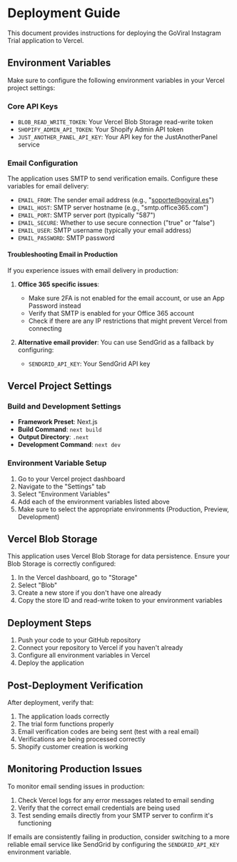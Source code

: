 # Deployment Guide

This document provides instructions for deploying the GoViral Instagram Trial application to Vercel.

## Environment Variables

Make sure to configure the following environment variables in your Vercel project settings:

### Core API Keys

- `BLOB_READ_WRITE_TOKEN`: Your Vercel Blob Storage read-write token
- `SHOPIFY_ADMIN_API_TOKEN`: Your Shopify Admin API token
- `JUST_ANOTHER_PANEL_API_KEY`: Your API key for the JustAnotherPanel service

### Email Configuration

The application uses SMTP to send verification emails. Configure these variables for email delivery:

- `EMAIL_FROM`: The sender email address (e.g., "soporte@goviral.es")
- `EMAIL_HOST`: SMTP server hostname (e.g., "smtp.office365.com")
- `EMAIL_PORT`: SMTP server port (typically "587")
- `EMAIL_SECURE`: Whether to use secure connection ("true" or "false")
- `EMAIL_USER`: SMTP username (typically your email address)
- `EMAIL_PASSWORD`: SMTP password

#### Troubleshooting Email in Production

If you experience issues with email delivery in production:

1. **Office 365 specific issues**:
   - Make sure 2FA is not enabled for the email account, or use an App Password instead
   - Verify that SMTP is enabled for your Office 365 account
   - Check if there are any IP restrictions that might prevent Vercel from connecting

2. **Alternative email provider**:
   You can use SendGrid as a fallback by configuring:
   - `SENDGRID_API_KEY`: Your SendGrid API key

## Vercel Project Settings

### Build and Development Settings

- **Framework Preset**: Next.js
- **Build Command**: `next build`
- **Output Directory**: `.next`
- **Development Command**: `next dev`

### Environment Variable Setup

1. Go to your Vercel project dashboard
2. Navigate to the "Settings" tab
3. Select "Environment Variables" 
4. Add each of the environment variables listed above
5. Make sure to select the appropriate environments (Production, Preview, Development)

## Vercel Blob Storage

This application uses Vercel Blob Storage for data persistence. Ensure your Blob Storage is correctly configured:

1. In the Vercel dashboard, go to "Storage"
2. Select "Blob"
3. Create a new store if you don't have one already
4. Copy the store ID and read-write token to your environment variables

## Deployment Steps

1. Push your code to your GitHub repository
2. Connect your repository to Vercel if you haven't already
3. Configure all environment variables in Vercel
4. Deploy the application

## Post-Deployment Verification

After deployment, verify that:

1. The application loads correctly
2. The trial form functions properly
3. Email verification codes are being sent (test with a real email)
4. Verifications are being processed correctly
5. Shopify customer creation is working

## Monitoring Production Issues

To monitor email sending issues in production:

1. Check Vercel logs for any error messages related to email sending
2. Verify that the correct email credentials are being used
3. Test sending emails directly from your SMTP server to confirm it's functioning

If emails are consistently failing in production, consider switching to a more reliable email service like SendGrid by configuring the `SENDGRID_API_KEY` environment variable. 